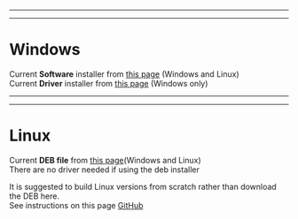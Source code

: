 *******
*******
# Windows
Current **Software** installer from [this page](https://sourceforge.net/projects/usbdm/files/Version%204.12.1/Software/) (Windows and Linux)  
Current **Driver** installer from [this page](https://sourceforge.net/projects/usbdm/files/Version%204.12.1/Drivers/) (Windows only)

*******
*******
# Linux
Current **DEB file** from [this page](https://sourceforge.net/projects/usbdm/files/Version%204.12.1/Software/)(Windows and Linux)  
There are no driver needed if using the deb installer

It is suggested to build Linux versions from scratch rather than download the DEB here.  
See instructions on this page [GitHub](https://github.com/podonoghue/usbdm-eclipse-makefiles-build)  

